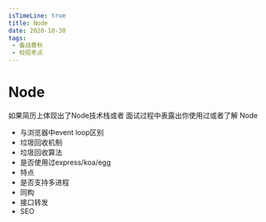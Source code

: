 ```yaml
---
isTimeLine: true
title: Node
date: 2020-10-30
tags:
 - 备战春秋
 - 校招考点
---
```

# Node

如果简历上体现出了Node技术栈或者 面试过程中表露出你使用过或者了解 Node

* 与浏览器中event loop区别
* 垃圾回收机制
* 垃圾回收算法
* 是否使用过express/koa/egg
* 特点
* 是否支持多进程
* 同构
* 接口转发
* SEO

